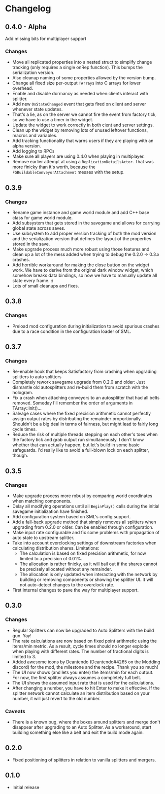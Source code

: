 # Changelog

## 0.4.0 - Alpha

Add missing bits for multiplayer support

### Changes
- Move all replicated properties into a nested struct to simplify change tracking (only requires a single onRep function). This bumps the serialization version.
- Also cleanup naming of some properties allowed by the version bump.
- Change all fixed size per-output `TArray`s into C arrays for lower overhead.
- Enable and disable dormancy as needed when clients interact with splitter.
- Add new `OnStateChanged` event that gets fired on client and server whenever state updates.
- That's a lie, as on the server we cannot fire the event from factory tick, so we have to use
  a timer in the widget.
- Update the widget to work correctly in both cient and server settings.
- Clean up the widget by removing lots of unused leftover functions, macros and variables.
- Add tracking functionality that warns users if they are playing with an alpha version.
- Add logging to RPCs
- Make sure all players are using 0.4.0 when playing in multiplayer.
- Remove earlier attempt at using a `ReplicationDetailsActor`. That was more finicky than it's worth, because the `FGBuildableConveyorAttachment` messes with the setup.

## 0.3.9

### Changes
- Rename game instance and game world module and add C++ base class for game world module.
- Add subsystem that gets stored in the savegame and allows for carrying global state across saves.
- Use subsystem to add proper version tracking of both the mod version and the serialization version
  that defines the layout of the properties stored in the save.
- Make upgrade process much more robust using those features and clean up a lot of the mess added when
  trying to debug the 0.2.0 -> 0.3.x crashes.
- Add horrible workaround for making the close button on the widget work. We have to derive from the
  original dark window widget, which somehow breaks data bindings, so now we have to manually update all state every frame. :\
- Lots of small cleanups and fixes.

## 0.3.8

### Changes

- Preload mod configuration during initialization to avoid spurious crashes due to a race condition in the configuration loader of SML.

## 0.3.7

### Changes

- Re-enable hook that keeps Satisfactory from crashing when upgrading splitters to auto splitters
- Completely rework savegame upgrade from 0.2.0 and older: Just dismantle old autosplitters and re-build them from scratch with
  the hologram.
- Fix a crash when attaching conveyors to an autosplitter that had all belts removed. Someday I'll remember the order of arguments
  in TArray::Init()...
- Salvage cases where the fixed precision arithmetic cannot perfectly assign output rates by distributing the remainder
  proportionally. Shouldn't be a big deal in terms of fairness, but might lead to fairly long cycle times.
- Reduce the risk of multiple threads stepping on each other's toes when the factory tick and grab output run simultaneously. I don't
  know whether that can actually happen, but let's build in some basic safeguards. I'd really like to avoid a full-blown lock on each
  splitter, though.
## 0.3.5

### Changes

- Make upgrade process more robust by comparing world coordinates when matching components.
- Delay all modifying operations until all `BeginPlay()` calls during the initial savegame initialization have
  finished.
- Add configuration system based on SML's config support.
- Add a fall-back upgrade method that simply removes all splitters when upgrading from 0.2.0 or older. Can be
  enabled through configuration.
- Make input rate configurable and fix some problems with propagation of auto state to upstream splitter.
- Take into account overclocking settings of downstream factories when calculating distribution shares. Limitations:
  - The calculation is based on fixed precision arithmetic, for now limited to a precision of 0.01%.
  - The allocation is rather finicky, as it will bail out if the shares cannot be precisely allocated without any remainder. 
  - The allocation is only updated when interacting with the network by building or removing components or showing the splitter
    UI. It will not auto-detect changes to the overclock rate.
- First internal changes to pave the way for multiplayer support.
## 0.3.0

### Changes
- Regular Splitters can now be upgraded to Auto Splitters with the build gun. Yay!
- The rate calculations are now based on fixed point arithmetic using the items/min metric.
  As a result, cycle times should no longer explode when playing with different rates. The number of fractional digits is limited to 3.
- Added awesome icons by Deantendo (Deantendo#4265 on the Modding discord) for the mod, the milestone
  and the recipe. Thank you so much!
- The UI now shows (and lets you enter) the items/min for each output. For now, the first splitter
  always assumes a completely full belt.
- The UI shows the assumed input rate that is used for the calculations.
- After changing a number, you have to hit Enter to make it effective. If the splitter network cannot
  calculate an item distribution based on your number, it will just revert to the old number.

### Caveats
- There is a known bug, where the boxes around splitters and merge don't disappear after upgrading to
  an Auto Splitter. As a workaround, start building something else like a belt and exit the build mode again.

## 0.2.0

- Fixed positioning of splitters in relation to vanilla splitters and mergers.

## 0.1.0

- Initial release
